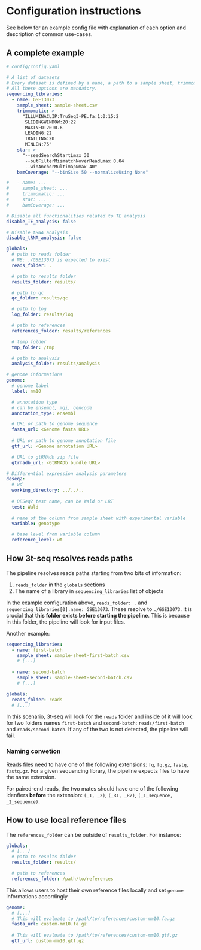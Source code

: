 # Configuration instructions

See below for an example config file with explanation of each option and description of common use-cases.

## A complete example

```yaml
# config/config.yaml

# A list of datasets 
# Every dataset is defined by a name, a path to a sample sheet, trimmomatic, star and bamCoverage options.
# All these options are mandatory.
sequencing_libraries:
  - name: GSE13073
    sample_sheet: sample-sheet.csv
    trimmomatic: >-
      "ILLUMINACLIP:TruSeq3-PE.fa:1:0:15:2
       SLIDINGWINDOW:20:22
       MAXINFO:20:0.6
       LEADING:22
       TRAILING:20
       MINLEN:75"
    star: >-
      "--seedSearchStartLmax 30
       --outFilterMismatchNoverReadLmax 0.04
       --winAnchorMultimapNmax 40"
    bamCoverage: "--binSize 50 --normalizeUsing None"

#   - name: ...
#     sample_sheet: ...
#     trimmomatic: ...
#     star: ...
#     bamCoverage: ...

# Disable all functionalities related to TE analysis
disable_TE_analysis: false

# Disable tRNA analysis
disable_tRNA_analysis: false

globals:
  # path to reads folder 
  # NB: ./GSE13073 is expected to exist
  reads_folder: .

  # path to results folder
  results_folder: results/

  # path to qc
  qc_folder: results/qc

  # path to log
  log_folder: results/log

  # path to references
  references_folder: results/references

  # temp folder
  tmp_folder: /tmp

  # path to analysis
  analysis_folder: results/analysis

# genome informations
genome:
  # genome label
  label: mm10

  # annotation type
  # can be ensembl, mgi, gencode
  annotation_type: ensembl

  # URL or path to genome sequence
  fasta_url: <Genome fasta URL>
  
  # URL or path to genome annotation file
  gtf_url: <Genome annotation URL>

  # URL to gtRNAdb zip file
  gtrnadb_url: <GtRNADb bundle URL>

# Differential expression analysis parameters
deseq2:
  # wd
  working_directory: ../../..  
  
  # DESeq2 test name, can be Wald or LRT
  test: Wald
  
  # name of the column from sample sheet with experimental variable
  variable: genotype

  # base level from variable column
  reference_level: wt
```

## How 3t-seq resolves reads paths

The pipeline resolves reads paths starting from two bits of information:
1. `reads_folder` in the `globals` sections
2. The name of a library in `sequencing_libraries` list of objects

In the example configuration above, `reads_folder: .` and `sequencing_libraries[0].name: GSE13073`. These resolve to `./GSE13073`. It is crucial that **this folder exists before starting the pipeline**. This is because in this folder, the pipeline will look for input files.

Another example:
```yaml
sequencing_libraries:
  - name: first-batch
    sample_sheet: sample-sheet-first-batch.csv
    # [...]
  
  - name: second-batch
    sample_sheet: sample-sheet-second-batch.csv
    # [...]

globals:
  reads_folder: reads
  # [...]
```

In this scenario, 3t-seq will look for the `reads` folder and inside of it will look for two folders names `first-batch` and `second-batch`: `reads/first-batch` and `reads/second-batch`. If any of the two is not detected, the pipeline will fail.

### Naming convetion

Reads files need to have one of the following extensions: `fq`, `fq.gz`, `fastq`, `fastq.gz`. For a given sequencing library, the pipeline expects files to have the same extension.

For paired-end reads, the two mates should have one of the following idenfiers **before** the extension: `(_1, _2)`, `(_R1, _R2)`, `(_1_sequence, _2_sequence)`.


## How to use local reference files

The `references_folder` can be outside of `results_folder`. For instance:
```yaml
globals:
  # [...]
  # path to results folder
  results_folder: results/

  # path to references
  references_folder: /path/to/references
```

This allows users to host their own reference files locally and set `genome` informations accordingly

```yaml
genome:
  # [...]
  # This will evaluate to /path/to/references/custom-mm10.fa.gz
  fasta_url: custom-mm10.fa.gz
  
  # This will evaluate to /path/to/references/custom-mm10.gtf.gz
  gtf_url: custom-mm10.gtf.gz
```